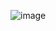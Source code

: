 ![image](https://github.com/DerechteeIan/esx_ian-clotheschange/assets/136921396/ac7c142e-cf77-4412-9510-d2b44058c87f)
